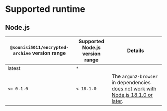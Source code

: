 # Supported runtime

## Node.js

| `@sounisi5011/encrypted-archive` version range | Supported Node.js version range | Details |
|-|-|-|
| latest | `*` | |
| `<= 0.1.0` | `< 18.1.0` | The `argon2-browser` in dependencies [does not work with Node.js 18.1.0 or later](https://github.com/antelle/argon2-browser/issues/81). |
